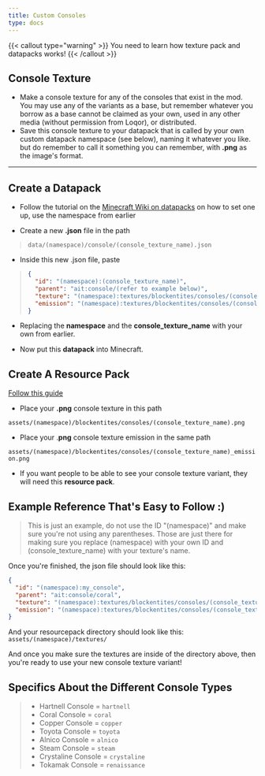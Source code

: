 ```yaml
---
title: Custom Consoles
type: docs
---
```


{{< callout type="warning" >}}
  You need to learn how texture pack and datapacks works!
{{< /callout >}}

## Console Texture
- Make a console texture for any of the consoles that exist in the mod. You may use any of the variants as a base, but remember whatever you borrow as a base cannot be claimed as your own, used in any other media (without permission from Loqor), or distributed.
- Save this console texture to your datapack that is called by your own custom datapack namespace (see below), naming it whatever you like. but do remember to call it something you can remember, with **.png** as the image's format.

---

## Create a Datapack
- Follow the tutorial on the [Minecraft Wiki on datapacks](https://minecraft.wiki/w/Data_pack) on how to set one up, use the namespace from earlier

- Create a new **.json** file in the path

> `data/(namespace)/console/(console_texture_name).json`

- Inside this new .json file, paste

> ```json
> {
>   "id": "(namespace):(console_texture_name)",
>   "parent": "ait:console/(refer to example below)",
>   "texture": "(namespace):textures/blockentites/consoles/(console_texture_name).png",
>   "emission": "(namespace):textures/blockentites/consoles/(console_texture_name)_emission.png"
> }
> ```

- Replacing the **namespace** and the **console_texture_name** with your own from earlier.

- Now put this **datapack** into Minecraft.

## Create A Resource Pack
[Follow this guide](https://minecraft.wiki/w/Tutorials/Creating_a_resource_pack)

- Place your **.png** console texture in this path

`assets/(namespace)/blockentites/consoles/(console_texture_name).png`

- Place your .**png** console texture emission in the same path

`assets/(namespace)/blockentites/consoles/(console_texture_name)_emission.png`

- If you want people to be able to see your console texture variant, they will need this **resource pack**.

## Example Reference That's Easy to Follow :)
> This is just an example, do not use the ID "(namespace)" and make sure you're not using any parentheses. Those are just there for making sure you replace (namespace) with your own ID and (console_texture_name) with your texture's name.

Once you're finished, the json file should look like this:
```json
{
  "id": "(namespace):my_console",
  "parent": "ait:console/coral",
  "texture": "(namespace):textures/blockentites/consoles/(console_texture_name).png",
  "emission": "(namespace):textures/blockentites/consoles/(console_texture_name)_emission.png"
}
```
And your resourcepack directory should look like this:
```assets/(namespace)/textures/```

And once you make sure the textures are inside of the directory above, then you're ready to use your new console texture variant!

## Specifics About the Different Console Types
> - Hartnell Console = `hartnell`
> - Coral Console = `coral`
> - Copper Console = `copper`
> - Toyota Console = `toyota`
> - Alnico Console = `alnico`
> - Steam Console = `steam`
> - Crystaline Console = `crystaline`
> - Tokamak Console = `renaissance`